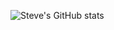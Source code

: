 ![Steve's GitHub stats](https://github-readme-stats.vercel.app/api?username=stevoscriptss&show_icons=true&bg_color=00000000)

